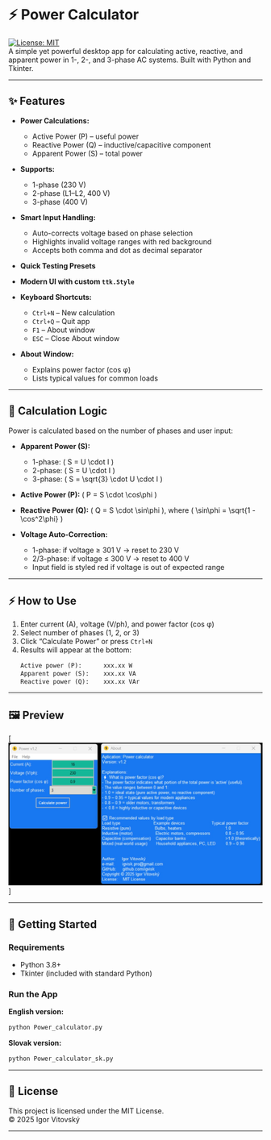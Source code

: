 # ⚡ Power Calculator

[![License: MIT](https://img.shields.io/badge/License-MIT-blue.svg)](LICENSE)  
A simple yet powerful desktop app for calculating active, reactive, and apparent power in 1-, 2-, and 3-phase AC systems. Built with Python and Tkinter.

---

## ✨ Features

- **Power Calculations:**
  - Active Power (P) – useful power
  - Reactive Power (Q) – inductive/capacitive component
  - Apparent Power (S) – total power

- **Supports:**
  - 1-phase (230 V)
  - 2-phase (L1–L2, 400 V)
  - 3-phase (400 V)

- **Smart Input Handling:**
  - Auto-corrects voltage based on phase selection
  - Highlights invalid voltage ranges with red background
  - Accepts both comma and dot as decimal separator

- **Quick Testing Presets**

- **Modern UI with custom `ttk.Style`**

- **Keyboard Shortcuts:**
  - `Ctrl+N` – New calculation
  - `Ctrl+Q` – Quit app
  - `F1` – About window
  - `ESC` – Close About window

- **About Window:**
  - Explains power factor (cos φ)
  - Lists typical values for common loads

---

## 🧮 Calculation Logic

Power is calculated based on the number of phases and user input:

- **Apparent Power (S):**
  - 1-phase: \( S = U \cdot I \)
  - 2-phase: \( S = U \cdot I \)
  - 3-phase: \( S = \sqrt{3} \cdot U \cdot I \)

- **Active Power (P):** \( P = S \cdot \cos\phi \)

- **Reactive Power (Q):** \( Q = S \cdot \sin\phi \), where \( \sin\phi = \sqrt{1 - \cos^2\phi} \)

- **Voltage Auto-Correction:**
  - 1-phase: if voltage ≥ 301 V → reset to 230 V
  - 2/3-phase: if voltage ≤ 300 V → reset to 400 V
  - Input field is styled red if voltage is out of expected range

---

## ⚡ How to Use

1. Enter current (A), voltage (V/ph), and power factor (cos φ)
2. Select number of phases (1, 2, or 3)
3. Click “Calculate Power” or press `Ctrl+N`
4. Results will appear at the bottom:
   ```
   Active power (P):      xxx.xx W
   Apparent power (S):    xxx.xx VA
   Reactive power (Q):    xxx.xx VAr
   ```

---

## 🖼️ Preview
  
[![Power Calculator Screenshot](images/power.jpg)]

---

## 🚀 Getting Started

### Requirements
- Python 3.8+
- Tkinter (included with standard Python)

### Run the App

**English version:**
```bash
python Power_calculator.py
```

**Slovak version:**
```bash
python Power_calculator_sk.py
```

---

## 📄 License

This project is licensed under the MIT License.  
© 2025 Igor Vitovský

---

